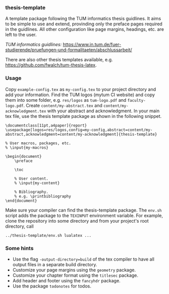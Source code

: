 ### thesis-template

A template package following the TUM informatics thesis guidlines. It aims to be simple to use and extend, provinding only the preface pages required in the guidlines. All other configuration like page margins, headings, etc. are left to the user.

*TUM informatics guidlines:* https://www.in.tum.de/fuer-studierende/pruefungen-und-formalitaeten/abschlussarbeit/

There are also other thesis templates available, e.g. https://github.com/fwalch/tum-thesis-latex.

### Usage

Copy `example-config.tex` as `my-config.tex` to your project directory and add your information. Find the TUM logos (mytum CI website) and copy them into some folder, e.g. `res/logos` as `tum-logo.pdf` and `faculty-logo.pdf`. Create `content/my-abstract.tex` and `content/my-acknowledgment.tex` with your abstract and acknowledgment. In your main tex file, use the thesis template package as shown in the following snippet.

```
\documentclass[11pt,a4paper]{report}
\usepackage[logos=res/logos,config=my-config,abstract=content/my-abstract,acknowledgment=content/my-acknowledgment]{thesis-template}

% User macros, packages, etc.
% \input{my-macros}

\begin{document}
	\preface
	
	\toc
	
	% User content.
	% \input{my-content}
	
	% Bibliography.
	% e.g. \printbibliography
\end{document}
```

Make sure your compiler can find the thesis-template package. The `env.sh` script adds the package to the `TEXINPUT` environment variable. For example, clone the repository into some directory and from your project's root directory, call

```
../thesis-template/env.sh lualatex ...
```

### Some hints

- Use the flag `-output-directory=build` of the tex compiler to have all output files in a separate build directory.
- Customize your page margins using the `geometry` package.
- Customize your chapter format using the `titlesec` package. 
- Add header and footer using the `fancyhdr` package.
- Use the package `todonotes` for todos.
